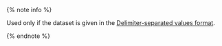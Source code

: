 
{% note info %}

Used only if the dataset is given in the [Delimiter-separated values format](../../../concepts/input-data_values-file.md).

{% endnote %}

